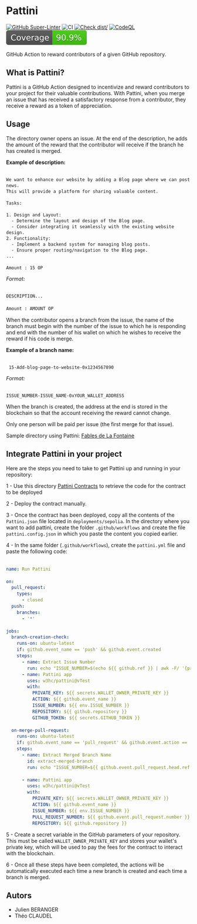 # Pattini

[![GitHub Super-Linter](https://github.com/actions/pattini/actions/workflows/linter.yml/badge.svg)](https://github.com/super-linter/super-linter)
![CI](https://github.com/actions/pattini/actions/workflows/ci.yml/badge.svg)
[![Check dist/](https://github.com/actions/pattini/actions/workflows/check-dist.yml/badge.svg)](https://github.com/actions/pattini/actions/workflows/check-dist.yml)
[![CodeQL](https://github.com/actions/pattini/actions/workflows/codeql-analysis.yml/badge.svg)](https://github.com/actions/pattini/actions/workflows/codeql-analysis.yml)
[![Coverage](./badges/coverage.svg)](./badges/coverage.svg)

GitHub Action to reward contributors of a given GitHub repository.

## What is Pattini?

Pattini is a GitHub Action designed to incentivize and reward contributors to your
project for their valuable contributions. With Pattini, when you merge an issue that
has received a satisfactory response from a contributor,
they receive a reward as a token of appreciation.

## Usage

The directory owner opens an issue. At the end of the description, he adds the amount
of the reward that the contributor will receive if the branch he has created is merged.

**Example of description:**

```texte

We want to enhance our website by adding a Blog page where we can post news.
This will provide a platform for sharing valuable content.

Tasks:

1. Design and Layout:
  - Determine the layout and design of the Blog page.
  - Consider integrating it seamlessly with the existing website design.
2. Functionality:
  - Implement a backend system for managing blog posts.
  - Ensure proper routing/navigation to the Blog page.
...

Amount : 15 OP

```

_Format:_

```md

DESCRIPTION...

Amount : AMOUNT OP

```

When the contributor opens a branch from the issue,
 the name of the branch must begin with the number of the issue to which he is
  responding and end with the number of his wallet on which he
   wishes to receive the reward if his code is merge.

**Example of a branch name:**

```texte

 15-Add-blog-page-to-website-0x1234567890

 ```

_Format:_

```texte

ISSUE_NUMBER-ISSUE_NAME-0xYOUR_WALLET_ADDRESS

```

When the branch is created, the address at the end is stored in the
blockchain so that the account receiving the reward cannot change.

Only one person will be paid per issue (the first merge for that issue).

Sample directory using Pattini:
[Fables de La Fontaine](https://github.com/w3hc/fables-de-lafontaine)

## Integrate Pattini in your project

Here are the steps you need to take to get Pattini up and running in your repository:

1 - Use this directory [Pattini Contracts](https://github.com/w3hc/pattini-contracts)
 to retrieve the code for the contract to be deployed

2 - Deploy the contract manually.

3 - Once the contract has been deployed, copy all the contents of the `Pattini.json`
 file located in `deployments/sepolia`. In the directory where you want to add
  pattini, create the folder `.github/workflows` and create the file `pattini.config.json`
   in which you paste the content you copied earlier.

4 - In the same folder (`.github/workflows`),
create the `pattini.yml` file and paste the following code:

```yml

name: Run Pattini

on:
  pull_request:
    types:
      - closed
  push:
    branches:
      - '*' 

jobs:
  branch-creation-check:
    runs-on: ubuntu-latest
    if: github.event_name == 'push' && github.event.created
    steps:
      - name: Extract Issue Number
        run: echo "ISSUE_NUMBER=$(echo ${{ github.ref }} | awk -F/ '{print $3}')" >> $GITHUB_ENV
      - name: Pattini app
        uses: w3hc/pattini@vTest
        with:
          PRIVATE_KEY: ${{ secrets.WALLET_OWNER_PRIVATE_KEY }}
          ACTION: ${{ github.event_name }}
          ISSUE_NUMBER: ${{ env.ISSUE_NUMBER }}
          REPOSITORY: ${{ github.repository }}
          GITHUB_TOKEN: ${{ secrets.GITHUB_TOKEN }}

  on-merge-pull-request:
    runs-on: ubuntu-latest
    if: github.event_name == 'pull_request' && github.event.action == 'closed' && github.event.pull_request.merged
    steps:
      - name: Extract Merged Branch Name
        id: extract-merged-branch
        run: echo "ISSUE_NUMBER=${{ github.event.pull_request.head.ref }}" >> $GITHUB_ENV

      - name: Pattini app
        uses: w3hc/pattini@vTest
        with:
          PRIVATE_KEY: ${{ secrets.WALLET_OWNER_PRIVATE_KEY }}
          ACTION: ${{ github.event_name }}
          ISSUE_NUMBER: ${{ env.ISSUE_NUMBER }}
          PULL_REQUEST_NUMBER: ${{ github.event.pull_request.number }}
          REPOSITORY: ${{ github.repository }}

```

5 - Create a secret variable in the GitHub parameters of your repository.
This must be called `WALLET_OWNER_PRIVATE_KEY` and stores your wallet's private key,
which will be used to pay the fees for the contract to interact with the blockchain.

6 - Once all these steps have been completed, the actions will be automatically
executed each time a new branch is created and each time a branch is merged.

## Autors

- Julien BERANGER
- Théo CLAUDEL
